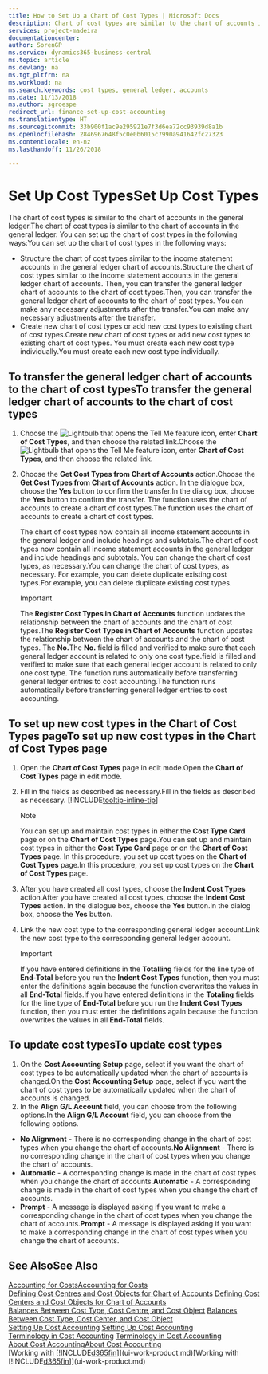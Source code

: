 ```yaml
---
title: How to Set Up a Chart of Cost Types | Microsoft Docs
description: Chart of cost types are similar to the chart of accounts in the general ledger.
services: project-madeira
documentationcenter: 
author: SorenGP
ms.service: dynamics365-business-central
ms.topic: article
ms.devlang: na
ms.tgt_pltfrm: na
ms.workload: na
ms.search.keywords: cost types, general ledger, accounts
ms.date: 11/13/2018
ms.author: sgroespe
redirect_url: finance-set-up-cost-accounting
ms.translationtype: HT
ms.sourcegitcommit: 33b900f1ac9e295921e7f3d6ea72cc93939d8a1b
ms.openlocfilehash: 2846967648f5c0e0b6015c7990a941642fc27323
ms.contentlocale: en-nz
ms.lasthandoff: 11/26/2018

---
```

# <a name="set-up-cost-types"></a><span data-ttu-id="a0135-103">Set Up Cost Types</span><span class="sxs-lookup"><span data-stu-id="a0135-103">Set Up Cost Types</span></span>
<span data-ttu-id="a0135-104">The chart of cost types is similar to the chart of accounts in the general ledger.</span><span class="sxs-lookup"><span data-stu-id="a0135-104">The chart of cost types is similar to the chart of accounts in the general ledger.</span></span> <span data-ttu-id="a0135-105">You can set up the chart of cost types in the following ways:</span><span class="sxs-lookup"><span data-stu-id="a0135-105">You can set up the chart of cost types in the following ways:</span></span>  

-   <span data-ttu-id="a0135-106">Structure the chart of cost types similar to the income statement accounts in the general ledger chart of accounts.</span><span class="sxs-lookup"><span data-stu-id="a0135-106">Structure the chart of cost types similar to the income statement accounts in the general ledger chart of accounts.</span></span> <span data-ttu-id="a0135-107">Then, you can transfer the general ledger chart of accounts to the chart of cost types.</span><span class="sxs-lookup"><span data-stu-id="a0135-107">Then, you can transfer the general ledger chart of accounts to the chart of cost types.</span></span> <span data-ttu-id="a0135-108">You can make any necessary adjustments after the transfer.</span><span class="sxs-lookup"><span data-stu-id="a0135-108">You can make any necessary adjustments after the transfer.</span></span>  
-   <span data-ttu-id="a0135-109">Create new chart of cost types or add new cost types to existing chart of cost types.</span><span class="sxs-lookup"><span data-stu-id="a0135-109">Create new chart of cost types or add new cost types to existing chart of cost types.</span></span> <span data-ttu-id="a0135-110">You must create each new cost type individually.</span><span class="sxs-lookup"><span data-stu-id="a0135-110">You must create each new cost type individually.</span></span>  

## <a name="to-transfer-the-general-ledger-chart-of-accounts-to-the-chart-of-cost-types"></a><span data-ttu-id="a0135-111">To transfer the general ledger chart of accounts to the chart of cost types</span><span class="sxs-lookup"><span data-stu-id="a0135-111">To transfer the general ledger chart of accounts to the chart of cost types</span></span>  
1.  <span data-ttu-id="a0135-112">Choose the ![Lightbulb that opens the Tell Me feature](media/ui-search/search_small.png "Tell me what you want to do") icon, enter **Chart of Cost Types**, and then choose the related link.</span><span class="sxs-lookup"><span data-stu-id="a0135-112">Choose the ![Lightbulb that opens the Tell Me feature](media/ui-search/search_small.png "Tell me what you want to do") icon, enter **Chart of Cost Types**, and then choose the related link.</span></span>  
2.  <span data-ttu-id="a0135-113">Choose the **Get Cost Types from Chart of Accounts** action.</span><span class="sxs-lookup"><span data-stu-id="a0135-113">Choose the **Get Cost Types from Chart of Accounts** action.</span></span> <span data-ttu-id="a0135-114">In the dialogue box, choose the **Yes** button to confirm the transfer.</span><span class="sxs-lookup"><span data-stu-id="a0135-114">In the dialog box, choose the **Yes** button to confirm the transfer.</span></span> <span data-ttu-id="a0135-115">The function uses the chart of accounts to create a chart of cost types.</span><span class="sxs-lookup"><span data-stu-id="a0135-115">The function uses the chart of accounts to create a chart of cost types.</span></span>  

    <span data-ttu-id="a0135-116">The chart of cost types now contain all income statement accounts in the general ledger and include headings and subtotals.</span><span class="sxs-lookup"><span data-stu-id="a0135-116">The chart of cost types now contain all income statement accounts in the general ledger and include headings and subtotals.</span></span> <span data-ttu-id="a0135-117">You can change the chart of cost types, as necessary.</span><span class="sxs-lookup"><span data-stu-id="a0135-117">You can change the chart of cost types, as necessary.</span></span> <span data-ttu-id="a0135-118">For example, you can delete duplicate existing cost types.</span><span class="sxs-lookup"><span data-stu-id="a0135-118">For example, you can delete duplicate existing cost types.</span></span>  

    > [!IMPORTANT]  
    >  <span data-ttu-id="a0135-119">The **Register Cost Types in Chart of Accounts** function updates the relationship between the chart of accounts and the chart of cost types.</span><span class="sxs-lookup"><span data-stu-id="a0135-119">The **Register Cost Types in Chart of Accounts** function updates the relationship between the chart of accounts and the chart of cost types.</span></span> <span data-ttu-id="a0135-120">The **No.**</span><span class="sxs-lookup"><span data-stu-id="a0135-120">The **No.**</span></span> <span data-ttu-id="a0135-121">field is filled and verified to make sure that each general ledger account is related to only one cost type.</span><span class="sxs-lookup"><span data-stu-id="a0135-121">field is filled and verified to make sure that each general ledger account is related to only one cost type.</span></span> <span data-ttu-id="a0135-122">The function runs automatically before transferring general ledger entries to cost accounting.</span><span class="sxs-lookup"><span data-stu-id="a0135-122">The function runs automatically before transferring general ledger entries to cost accounting.</span></span>  

## <a name="to-set-up-new-cost-types-in-the-chart-of-cost-types-page"></a><span data-ttu-id="a0135-123">To set up new cost types in the Chart of Cost Types page</span><span class="sxs-lookup"><span data-stu-id="a0135-123">To set up new cost types in the Chart of Cost Types page</span></span>  
1.  <span data-ttu-id="a0135-124">Open the **Chart of Cost Types** page in edit mode.</span><span class="sxs-lookup"><span data-stu-id="a0135-124">Open the **Chart of Cost Types** page in edit mode.</span></span>  
2.  <span data-ttu-id="a0135-125">Fill in the fields as described as necessary.</span><span class="sxs-lookup"><span data-stu-id="a0135-125">Fill in the fields as described as necessary.</span></span> [!INCLUDE[tooltip-inline-tip](includes/tooltip-inline-tip_md.md)]

    > [!NOTE]  
    >  <span data-ttu-id="a0135-126">You can set up and maintain cost types in either the **Cost Type Card** page or on the **Chart of Cost Types** page.</span><span class="sxs-lookup"><span data-stu-id="a0135-126">You can set up and maintain cost types in either the **Cost Type Card** page or on the **Chart of Cost Types** page.</span></span> <span data-ttu-id="a0135-127">In this procedure, you set up cost types on the **Chart of Cost Types** page.</span><span class="sxs-lookup"><span data-stu-id="a0135-127">In this procedure, you set up cost types on the **Chart of Cost Types** page.</span></span>

3.  <span data-ttu-id="a0135-128">After you have created all cost types, choose the **Indent Cost Types** action.</span><span class="sxs-lookup"><span data-stu-id="a0135-128">After you have created all cost types, choose the **Indent Cost Types** action.</span></span> <span data-ttu-id="a0135-129">In the dialogue box, choose the **Yes** button.</span><span class="sxs-lookup"><span data-stu-id="a0135-129">In the dialog box, choose the **Yes** button.</span></span>  
4.  <span data-ttu-id="a0135-130">Link the new cost type to the corresponding general ledger account.</span><span class="sxs-lookup"><span data-stu-id="a0135-130">Link the new cost type to the corresponding general ledger account.</span></span>  

    > [!IMPORTANT]  
    >  <span data-ttu-id="a0135-131">If you have entered definitions in the **Totalling** fields for the line type of **End-Total** before you run the **Indent Cost Types** function, then you must enter the definitions again because the function overwrites the values in all **End-Total** fields.</span><span class="sxs-lookup"><span data-stu-id="a0135-131">If you have entered definitions in the **Totaling** fields for the line type of **End-Total** before you run the **Indent Cost Types** function, then you must enter the definitions again because the function overwrites the values in all **End-Total** fields.</span></span>  

## <a name="to-update-cost-types"></a><span data-ttu-id="a0135-132">To update cost types</span><span class="sxs-lookup"><span data-stu-id="a0135-132">To update cost types</span></span>  
1.  <span data-ttu-id="a0135-133">On the **Cost Accounting Setup** page, select if you want the chart of cost types to be automatically updated when the chart of accounts is changed.</span><span class="sxs-lookup"><span data-stu-id="a0135-133">On the **Cost Accounting Setup** page, select if you want the chart of cost types to be automatically updated when the chart of accounts is changed.</span></span>  
2.  <span data-ttu-id="a0135-134">In the **Align G/L Account** field, you can choose from the following options.</span><span class="sxs-lookup"><span data-stu-id="a0135-134">In the **Align G/L Account** field, you can choose from the following options.</span></span>  

- <span data-ttu-id="a0135-135">**No Alignment** - There is no corresponding change in the chart of cost types when you change the chart of accounts.</span><span class="sxs-lookup"><span data-stu-id="a0135-135">**No Alignment** - There is no corresponding change in the chart of cost types when you change the chart of accounts.</span></span>  
- <span data-ttu-id="a0135-136">**Automatic** - A corresponding change is made in the chart of cost types when you change the chart of accounts.</span><span class="sxs-lookup"><span data-stu-id="a0135-136">**Automatic** - A corresponding change is made in the chart of cost types when you change the chart of accounts.</span></span>  
- <span data-ttu-id="a0135-137">**Prompt** - A message is displayed asking if you want to make a corresponding change in the chart of cost types when you change the chart of accounts.</span><span class="sxs-lookup"><span data-stu-id="a0135-137">**Prompt** - A message is displayed asking if you want to make a corresponding change in the chart of cost types when you change the chart of accounts.</span></span>  

## <a name="see-also"></a><span data-ttu-id="a0135-138">See Also</span><span class="sxs-lookup"><span data-stu-id="a0135-138">See Also</span></span>  
[<span data-ttu-id="a0135-139">Accounting for Costs</span><span class="sxs-lookup"><span data-stu-id="a0135-139">Accounting for Costs</span></span>](finance-manage-cost-accounting.md)  
<span data-ttu-id="a0135-140">[Defining Cost Centres and Cost Objects for Chart of Accounts](finance-defining-cost-centers-and-cost-objects-for-chart-of-accounts.md) </span><span class="sxs-lookup"><span data-stu-id="a0135-140">[Defining Cost Centers and Cost Objects for Chart of Accounts](finance-defining-cost-centers-and-cost-objects-for-chart-of-accounts.md) </span></span>  
<span data-ttu-id="a0135-141">[Balances Between Cost Type, Cost Centre, and Cost Object](finance-balances-between-cost-type-cost-center-and-cost-object.md) </span><span class="sxs-lookup"><span data-stu-id="a0135-141">[Balances Between Cost Type, Cost Center, and Cost Object](finance-balances-between-cost-type-cost-center-and-cost-object.md) </span></span>  
<span data-ttu-id="a0135-142">[Setting Up Cost Accounting](finance-set-up-cost-accounting.md) </span><span class="sxs-lookup"><span data-stu-id="a0135-142">[Setting Up Cost Accounting](finance-set-up-cost-accounting.md) </span></span>  
<span data-ttu-id="a0135-143">[Terminology in Cost Accounting](finance-terminology-in-cost-accounting.md) </span><span class="sxs-lookup"><span data-stu-id="a0135-143">[Terminology in Cost Accounting](finance-terminology-in-cost-accounting.md) </span></span>  
[<span data-ttu-id="a0135-144">About Cost Accounting</span><span class="sxs-lookup"><span data-stu-id="a0135-144">About Cost Accounting</span></span>](finance-about-cost-accounting.md)  
<span data-ttu-id="a0135-145">[Working with [!INCLUDE[d365fin](includes/d365fin_md.md)]](ui-work-product.md)</span><span class="sxs-lookup"><span data-stu-id="a0135-145">[Working with [!INCLUDE[d365fin](includes/d365fin_md.md)]](ui-work-product.md)</span></span>

